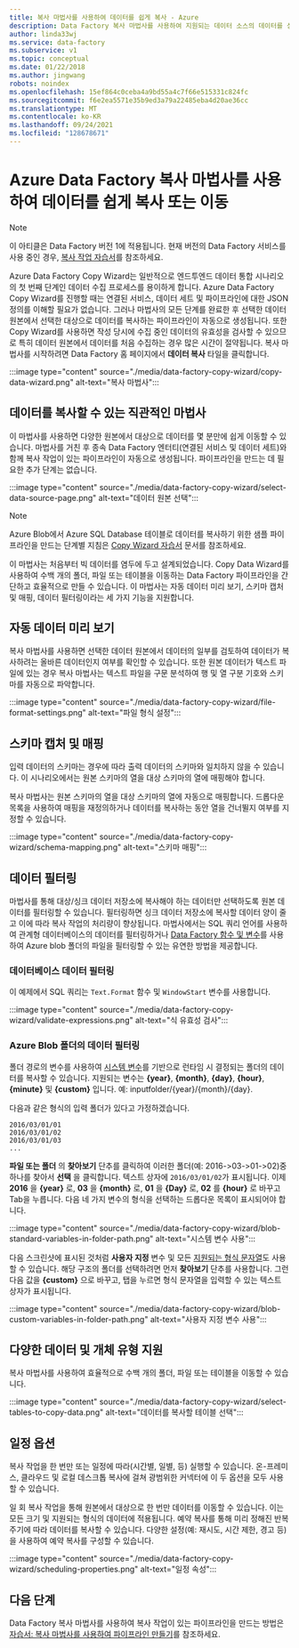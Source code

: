 ```yaml
---
title: 복사 마법사를 사용하여 데이터를 쉽게 복사 - Azure
description: Data Factory 복사 마법사를 사용하여 지원되는 데이터 소스의 데이터를 싱크로 복사하는 방법에 대해 알아보세요.
author: linda33wj
ms.service: data-factory
ms.subservice: v1
ms.topic: conceptual
ms.date: 01/22/2018
ms.author: jingwang
robots: noindex
ms.openlocfilehash: 15ef864c0ceba4a9bd55a4c7f66e515331c824fc
ms.sourcegitcommit: f6e2ea5571e35b9ed3a79a22485eba4d20ae36cc
ms.translationtype: MT
ms.contentlocale: ko-KR
ms.lasthandoff: 09/24/2021
ms.locfileid: "128678671"
---
```

# <a name="copy-or-move-data-easily-with-azure-data-factory-copy-wizard"></a>Azure Data Factory 복사 마법사를 사용하여 데이터를 쉽게 복사 또는 이동
> [!NOTE]
> 이 아티클은 Data Factory 버전 1에 적용됩니다. 현재 버전의 Data Factory 서비스를 사용 중인 경우, [복사 작업 자습서](../quickstart-create-data-factory-dot-net.md)를 참조하세요. 


Azure Data Factory Copy Wizard는 일반적으로 엔드투엔드 데이터 통합 시나리오의 첫 번째 단계인 데이터 수집 프로세스를 용이하게 합니다. Azure Data Factory Copy Wizard를 진행할 때는 연결된 서비스, 데이터 세트 및 파이프라인에 대한 JSON 정의를 이해할 필요가 없습니다. 그러나 마법사의 모든 단계를 완료한 후 선택한 데이터 원본에서 선택한 대상으로 데이터를 복사하는 파이프라인이 자동으로 생성됩니다. 또한 Copy Wizard를 사용하면 작성 당시에 수집 중인 데이터의 유효성을 검사할 수 있으므로 특히 데이터 원본에서 데이터를 처음 수집하는 경우 많은 시간이 절약됩니다. 복사 마법사를 시작하려면 Data Factory 홈 페이지에서 **데이터 복사** 타일을 클릭합니다.

:::image type="content" source="./media/data-factory-copy-wizard/copy-data-wizard.png" alt-text="복사 마법사":::

## <a name="an-intuitive-wizard-for-copying-data"></a>데이터를 복사할 수 있는 직관적인 마법사
이 마법사를 사용하면 다양한 원본에서 대상으로 데이터를 몇 분만에 쉽게 이동할 수 있습니다. 마법사를 거친 후 종속 Data Factory 엔터티(연결된 서비스 및 데이터 세트)와 함께 복사 작업이 있는 파이프라인이 자동으로 생성됩니다. 파이프라인을 만드는 데 필요한 추가 단계는 없습니다.   

:::image type="content" source="./media/data-factory-copy-wizard/select-data-source-page.png" alt-text="데이터 원본 선택":::

> [!NOTE]
> Azure Blob에서 Azure SQL Database 테이블로 데이터를 복사하기 위한 샘플 파이프라인을 만드는 단계별 지침은 [Copy Wizard 자습서](data-factory-copy-data-wizard-tutorial.md) 문서를 참조하세요. 
> 
> 

이 마법사는 처음부터 빅 데이터를 염두에 두고 설계되었습니다. Copy Data Wizard를 사용하여 수백 개의 폴더, 파일 또는 테이블을 이동하는 Data Factory 파이프라인을 간단하고 효율적으로 만들 수 있습니다. 이 마법사는 자동 데이터 미리 보기, 스키마 캡처 및 매핑, 데이터 필터링이라는 세 가지 기능을 지원합니다. 

## <a name="automatic-data-preview"></a>자동 데이터 미리 보기
복사 마법사를 사용하면 선택한 데이터 원본에서 데이터의 일부를 검토하여 데이터가 복사하려는 올바른 데이터인지 여부를 확인할 수 있습니다. 또한 원본 데이터가 텍스트 파일에 있는 경우 복사 마법사는 텍스트 파일을 구문 분석하여 행 및 열 구분 기호와 스키마를 자동으로 파악합니다. 

:::image type="content" source="./media/data-factory-copy-wizard/file-format-settings.png" alt-text="파일 형식 설정":::

## <a name="schema-capture-and-mapping"></a>스키마 캡처 및 매핑
입력 데이터의 스키마는 경우에 따라 출력 데이터의 스키마와 일치하지 않을 수 있습니다. 이 시나리오에서는 원본 스키마의 열을 대상 스키마의 열에 매핑해야 합니다. 

복사 마법사는 원본 스키마의 열을 대상 스키마의 열에 자동으로 매핑합니다. 드롭다운 목록을 사용하여 매핑을 재정의하거나 데이터를 복사하는 동안 열을 건너뛸지 여부를 지정할 수 있습니다.   

:::image type="content" source="./media/data-factory-copy-wizard/schema-mapping.png" alt-text="스키마 매핑":::

## <a name="filtering-data"></a>데이터 필터링
마법사를 통해 대상/싱크 데이터 저장소에 복사해야 하는 데이터만 선택하도록 원본 데이터를 필터링할 수 있습니다. 필터링하면 싱크 데이터 저장소에 복사할 데이터 양이 줄고 이에 따라 복사 작업의 처리량이 향상됩니다. 마법사에서는 SQL 쿼리 언어를 사용하여 관계형 데이터베이스의 데이터를 필터링하거나 [Data Factory 함수 및 변수](data-factory-functions-variables.md)를 사용하여 Azure blob 폴더의 파일을 필터링할 수 있는 유연한 방법을 제공합니다.   

### <a name="filtering-of-data-in-a-database"></a>데이터베이스 데이터 필터링
이 예제에서 SQL 쿼리는 `Text.Format` 함수 및 `WindowStart` 변수를 사용합니다. 

:::image type="content" source="./media/data-factory-copy-wizard/validate-expressions.png" alt-text="식 유효성 검사":::

### <a name="filtering-of-data-in-an-azure-blob-folder"></a>Azure Blob 폴더의 데이터 필터링
폴더 경로의 변수를 사용하여 [시스템 변수](data-factory-functions-variables.md#data-factory-system-variables)를 기반으로 런타임 시 결정되는 폴더의 데이터를 복사할 수 있습니다. 지원되는 변수는 **{year}**, **{month}**, **{day}**, **{hour}**, **{minute}** 및 **{custom}** 입니다. 예: inputfolder/{year}/{month}/{day}.

다음과 같은 형식의 입력 폴더가 있다고 가정하겠습니다.

```text
2016/03/01/01
2016/03/01/02
2016/03/01/03
...
```

**파일 또는 폴더** 의 **찾아보기** 단추를 클릭하여 이러한 폴더(예: 2016->03->01->02)중 하나를 찾아서 **선택** 을 클릭합니다. 텍스트 상자에 `2016/03/01/02`가 표시됩니다. 이제 **2016** 을 **{year}** 로, **03** 을 **{month}** 로, **01** 을 **{Day}** 로, **02** 를 **{hour}** 로 바꾸고 Tab을 누릅니다. 다음 네 가지 변수의 형식을 선택하는 드롭다운 목록이 표시되어야 합니다.

:::image type="content" source="./media/data-factory-copy-wizard/blob-standard-variables-in-folder-path.png" alt-text="시스템 변수 사용":::   

다음 스크린샷에 표시된 것처럼 **사용자 지정** 변수 및 모든 [지원되는 형식 문자열](/dotnet/standard/base-types/custom-date-and-time-format-strings)도 사용할 수 있습니다. 해당 구조의 폴더를 선택하려면 먼저 **찾아보기** 단추를 사용합니다. 그런 다음 값을 **{custom}** 으로 바꾸고, 탭을 누르면 형식 문자열을 입력할 수 있는 텍스트 상자가 표시됩니다.     

:::image type="content" source="./media/data-factory-copy-wizard/blob-custom-variables-in-folder-path.png" alt-text="사용자 지정 변수 사용":::

## <a name="support-for-diverse-data-and-object-types"></a>다양한 데이터 및 개체 유형 지원
복사 마법사를 사용하여 효율적으로 수백 개의 폴더, 파일 또는 테이블을 이동할 수 있습니다.

:::image type="content" source="./media/data-factory-copy-wizard/select-tables-to-copy-data.png" alt-text="데이터를 복사할 테이블 선택":::

## <a name="scheduling-options"></a>일정 옵션
복사 작업을 한 번만 또는 일정에 따라(시간별, 일별, 등) 실행할 수 있습니다. 온-프레미스, 클라우드 및 로컬 데스크톱 복사에 걸쳐 광범위한 커넥터에 이 두 옵션을 모두 사용할 수 있습니다.

일 회 복사 작업을 통해 원본에서 대상으로 한 번만 데이터를 이동할 수 있습니다. 이는 모든 크기 및 지원되는 형식의 데이터에 적용됩니다. 예약 복사를 통해 미리 정해진 반복 주기에 따라 데이터를 복사할 수 있습니다. 다양한 설정(예: 재시도, 시간 제한, 경고 등)을 사용하여 예약 복사를 구성할 수 있습니다.

:::image type="content" source="./media/data-factory-copy-wizard/scheduling-properties.png" alt-text="일정 속성":::

## <a name="next-steps"></a>다음 단계
Data Factory 복사 마법사를 사용하여 복사 작업이 있는 파이프라인을 만드는 방법은 [자습서: 복사 마법사를 사용하여 파이프라인 만들기](data-factory-copy-data-wizard-tutorial.md)를 참조하세요.